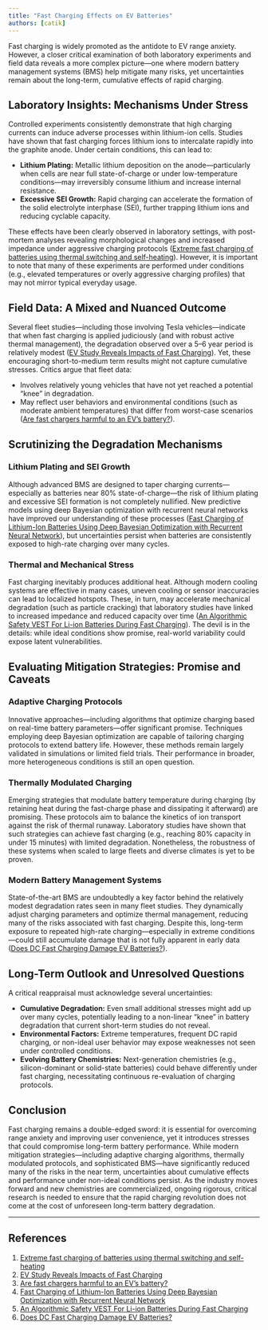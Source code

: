 ```yaml
---
title: "Fast Charging Effects on EV Batteries"
authors: [catik]
---
```


Fast charging is widely promoted as the antidote to EV range anxiety. However, a closer critical examination of both laboratory experiments and field data reveals a more complex picture—one where modern battery management systems (BMS) help mitigate many risks, yet uncertainties remain about the long-term, cumulative effects of rapid charging.

<!-- truncate -->


## Laboratory Insights: Mechanisms Under Stress

Controlled experiments consistently demonstrate that high charging currents can induce adverse processes within lithium-ion cells. Studies have shown that fast charging forces lithium ions to intercalate rapidly into the graphite anode. Under certain conditions, this can lead to:

- **Lithium Plating:** Metallic lithium deposition on the anode—particularly when cells are near full state-of-charge or under low-temperature conditions—may irreversibly consume lithium and increase internal resistance.
- **Excessive SEI Growth:** Rapid charging can accelerate the formation of the solid electrolyte interphase (SEI), further trapping lithium ions and reducing cyclable capacity.

These effects have been clearly observed in laboratory settings, with post-mortem analyses revealing morphological changes and increased impedance under aggressive charging protocols ([Extreme fast charging of batteries using thermal switching and self-heating](https://arxiv.org/abs/2205.06762)). However, it is important to note that many of these experiments are performed under conditions (e.g., elevated temperatures or overly aggressive charging profiles) that may not mirror typical everyday usage.

## Field Data: A Mixed and Nuanced Outcome

Several fleet studies—including those involving Tesla vehicles—indicate that when fast charging is applied judiciously (and with robust active thermal management), the degradation observed over a 5–6 year period is relatively modest ([EV Study Reveals Impacts of Fast Charging](https://www.recurrentauto.com/research/impacts-of-fast-charging)). Yet, these encouraging short-to-medium term results might not capture cumulative stresses. Critics argue that fleet data:
  
- Involves relatively young vehicles that have not yet reached a potential “knee” in degradation.
- May reflect user behaviors and environmental conditions (such as moderate ambient temperatures) that differ from worst-case scenarios ([Are fast chargers harmful to an EV’s battery?](https://electricvehiclecouncil.com.au/docs/are-fast-chargers-harmful-to-an-evs-battery/)).

## Scrutinizing the Degradation Mechanisms

### Lithium Plating and SEI Growth

Although advanced BMS are designed to taper charging currents—especially as batteries near 80% state-of-charge—the risk of lithium plating and excessive SEI formation is not completely nullified. New predictive models using deep Bayesian optimization with recurrent neural networks have improved our understanding of these processes ([Fast Charging of Lithium-Ion Batteries Using Deep Bayesian Optimization with Recurrent Neural Network](https://arxiv.org/abs/2304.04195)), but uncertainties persist when batteries are consistently exposed to high-rate charging over many cycles.

### Thermal and Mechanical Stress

Fast charging inevitably produces additional heat. Although modern cooling systems are effective in many cases, uneven cooling or sensor inaccuracies can lead to localized hotspots. These, in turn, may accelerate mechanical degradation (such as particle cracking) that laboratory studies have linked to increased impedance and reduced capacity over time ([An Algorithmic Safety VEST For Li-ion Batteries During Fast Charging](https://arxiv.org/abs/2108.07833)). The devil is in the details: while ideal conditions show promise, real-world variability could expose latent vulnerabilities.

## Evaluating Mitigation Strategies: Promise and Caveats

### Adaptive Charging Protocols

Innovative approaches—including algorithms that optimize charging based on real-time battery parameters—offer significant promise. Techniques employing deep Bayesian optimization are capable of tailoring charging protocols to extend battery life. However, these methods remain largely validated in simulations or limited field trials. Their performance in broader, more heterogeneous conditions is still an open question.

### Thermally Modulated Charging

Emerging strategies that modulate battery temperature during charging (by retaining heat during the fast-charge phase and dissipating it afterward) are promising. These protocols aim to balance the kinetics of ion transport against the risk of thermal runaway. Laboratory studies have shown that such strategies can achieve fast charging (e.g., reaching 80% capacity in under 15 minutes) with limited degradation. Nonetheless, the robustness of these systems when scaled to large fleets and diverse climates is yet to be proven.

### Modern Battery Management Systems

State-of-the-art BMS are undoubtedly a key factor behind the relatively modest degradation rates seen in many fleet studies. They dynamically adjust charging parameters and optimize thermal management, reducing many of the risks associated with fast charging. Despite this, long-term exposure to repeated high-rate charging—especially in extreme conditions—could still accumulate damage that is not fully apparent in early data ([Does DC Fast Charging Damage EV Batteries?](https://www.power-sonic.com/blog/fast-charging-battery-life/)).

## Long-Term Outlook and Unresolved Questions

A critical reappraisal must acknowledge several uncertainties:

- **Cumulative Degradation:** Even small additional stresses might add up over many cycles, potentially leading to a non-linear “knee” in battery degradation that current short-term studies do not reveal.
- **Environmental Factors:** Extreme temperatures, frequent DC rapid charging, or non-ideal user behavior may expose weaknesses not seen under controlled conditions.
- **Evolving Battery Chemistries:** Next-generation chemistries (e.g., silicon-dominant or solid-state batteries) could behave differently under fast charging, necessitating continuous re-evaluation of charging protocols.

## Conclusion

Fast charging remains a double-edged sword: it is essential for overcoming range anxiety and improving user convenience, yet it introduces stresses that could compromise long-term battery performance. While modern mitigation strategies—including adaptive charging algorithms, thermally modulated protocols, and sophisticated BMS—have significantly reduced many of the risks in the near term, uncertainties about cumulative effects and performance under non-ideal conditions persist. As the industry moves forward and new chemistries are commercialized, ongoing rigorous, critical research is needed to ensure that the rapid charging revolution does not come at the cost of unforeseen long-term battery degradation.

---

## References

1. [Extreme fast charging of batteries using thermal switching and self-heating](https://arxiv.org/abs/2205.06762)  
2. [EV Study Reveals Impacts of Fast Charging](https://www.recurrentauto.com/research/impacts-of-fast-charging)  
3. [Are fast chargers harmful to an EV’s battery?](https://electricvehiclecouncil.com.au/docs/are-fast-chargers-harmful-to-an-evs-battery/)  
4. [Fast Charging of Lithium-Ion Batteries Using Deep Bayesian Optimization with Recurrent Neural Network](https://arxiv.org/abs/2304.04195)  
5. [An Algorithmic Safety VEST For Li-ion Batteries During Fast Charging](https://arxiv.org/abs/2108.07833)  
6. [Does DC Fast Charging Damage EV Batteries?](https://www.power-sonic.com/blog/fast-charging-battery-life/)